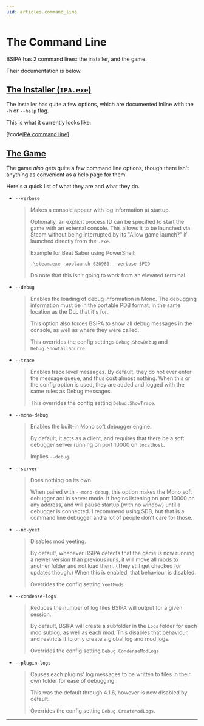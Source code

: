 ```yaml
---
uid: articles.command_line
---
```


# The Command Line

BSIPA has 2 command lines: the installer, and the game.

Their documentation is below.

## [The Installer (`IPA.exe`)](#tab/installer)

The installer has quite a few options, which are documented inline with the `-h` or `--help` flag.

This is what it currently looks like:

[!code[IPA command line](_ipa_command_line.txt "the result of IPA.exe -h")]

## [The Game](#tab/game)

The game *also* gets quite a few command line options, though there isn't anything as convenient as a help page for them.

Here's a quick list of what they are and what they do.

- `--verbose`

  > Makes a console appear with log information at startup.
  >
  > Optionally, an explicit process ID can be specified to start the game with an external console. This allows it to be
  > launched via Steam without being interrupted by its "Allow game launch?" if launched directly from the `.exe`.
  > 
  > Example for Beat Saber using PowerShell:
  >
  >   ```
  >   .\steam.exe -applaunch 620980 --verbose $PID
  >   ```
  >
  > Do note that this isn't going to work from an elevated terminal.

- `--debug`

  > Enables the loading of debug information in Mono. The debugging information must be in the portable PDB format,
  > in the same location as the DLL that it's for.
  >
  > This option also forces BSIPA to show all debug messages in the console, as well as where they were called.
  >
  > This overrides the config settings `Debug.ShowDebug` and `Debug.ShowCallSource`.

- `--trace`

  > Enables trace level messages. By default, they do not ever enter the message queue, and thus cost almost nothing.
  > When this or the config option is used, they are added and logged with the same rules as Debug messages.
  >
  > This overrides the config setting `Debug.ShowTrace`.

- `--mono-debug`

  > Enables the built-in Mono soft debugger engine.
  >
  > By default, it acts as a client, and requires that there be a soft
  > debugger server running on port 10000 on `localhost`.
  >
  > Implies `--debug`.

- `--server`

  > Does nothing on its own.
  >
  > When paired with `--mono-debug`, this option makes the Mono soft debugger act in server mode. It begins listening on
  > port 10000 on any address, and will pause startup (with no window) until a debugger is connected. I recommend using
  > SDB, but that is a command line debugger and a lot of people don't care for those.

- `--no-yeet`

  > Disables mod yeeting.
  >
  > By default, whenever BSIPA detects that the game is now running a newer version than previous runs, it will move all
  > mods to another folder and not load them. (They still get checked for updates though.) When this is enabled, that
  > behaviour is disabled.
  >
  > Overrides the config setting `YeetMods`.

- `--condense-logs`

  > Reduces the number of log files BSIPA will output for a given session.
  >
  > By default, BSIPA will create a subfolder in the `Logs` folder for each mod sublog, as well as each mod. This disables
  > that behaviour, and restricts it to only create a global log and mod logs.
  >
  > Overrides the config setting `Debug.CondenseModLogs`.

- `--plugin-logs`

  > Causes each plugins' log messages to be written to files in their own folder for ease of debugging.
  >
  > This was the default through 4.1.6, however is now disabled by default.
  >
  > Overrides the config setting `Debug.CreateModLogs`.

***
